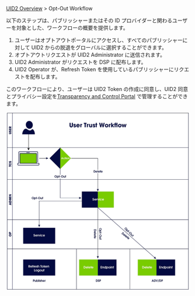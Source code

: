 [UID2 Overview](./README-ja.md) > Opt-Out Workflow

以下のステップは、パブリッシャーまたはその ID プロバイダーと関わるユーザーを対象とした、ワークフローの概要を提供します。

1. ユーザーはオプトアウトポータルにアクセスし、すべてのパブリッシャーに対して UID2 からの脱退をグローバルに選択することができます。
2. オプトアウトリクエストが UID2 Administrator に送信されます。
3. UID2 Administrator がリクエストを DSP に配布します。
4. UID2 Operator が、Refresh Token を使用しているパブリッシャーにリクエストを配布します。

このワークフローにより、ユーザーは UID2 Token の作成に同意し、UID2 同意とプライバシー設定を[Transparency and Control Portal](https://transparentadvertising.org) で管理することができます。

![User Trust Workflow](/images/user_trust_workflow.jpg)
